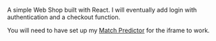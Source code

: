 A simple Web Shop built with React. I will eventually add login with authentication and a checkout function.

You will need to have set up my [Match Predictor](https://github.com/Snomaskin/tennis-match-predictor) for the iframe to work.